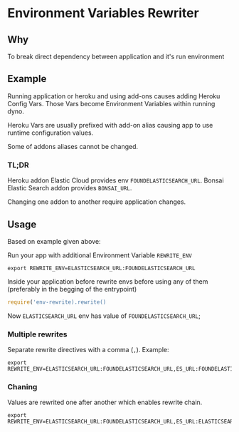 # Environment Variables Rewriter

## Why

To break direct dependency between application and it's run environment

## Example

Running application or heroku and using add-ons causes adding Heroku Config Vars. 
Those Vars become Environment Variables within running dyno.

Heroku Vars are usually prefixed with add-on alias causing app to use
runtime configuration values.

Some of addons aliases cannot be changed.

### TL;DR

Heroku addon Elastic Cloud provides env `FOUNDELASTICSEARCH_URL`. 
Bonsai Elastic Search addon provides `BONSAI_URL`.
  
Changing one addon to another require application changes.

## Usage

Based on example given above:

Run your app with additional Environment Variable `REWRITE_ENV`

```shell
export REWRITE_ENV=ELASTICSEARCH_URL:FOUNDELASTICSEARCH_URL
```

Inside your application before rewrite envs before using any of them (preferably in the begging of the entrypoint)

```javascript
require('env-rewrite).rewrite()
```

Now `ELASTICSEARCH_URL` env has value of `FOUNDELASTICSEARCH_URL`;

### Multiple rewrites

Separate rewrite directives with a comma (`,`). Example:

```shell
export REWRITE_ENV=ELASTICSEARCH_URL:FOUNDELASTICSEARCH_URL,ES_URL:FOUNDELASTICSEARCH_URL
```

### Chaning

Values are rewrited one after another which enables rewrite chain.

```shell
export REWRITE_ENV=ELASTICSEARCH_URL:FOUNDELASTICSEARCH_URL,ES_URL:ELASTICSEARCH_URL
```
